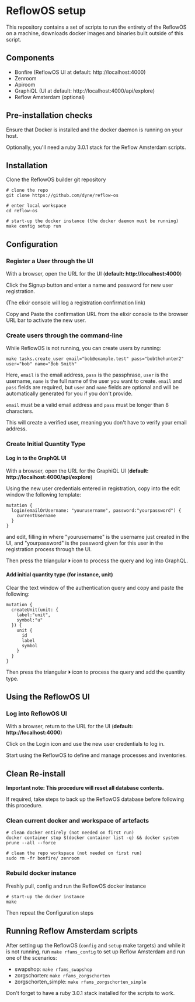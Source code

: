# ReflowOS setup

This repository contains a set of scripts to run the entirety of the ReflowOS on a machine, downloads docker images and binaries built outside of this script.

## Components

- Bonfire (ReflowOS UI at default: http://localhost:4000)
- Zenroom
- Apiroom
- GraphiQL (UI at default: http://localhost:4000/api/explore)
- Reflow Amsterdam (optional)

## Pre-installation checks

Ensure that Docker is installed and the docker daemon is running on your host.

Optionally, you'll need a ruby 3.0.1 stack for the Reflow Amsterdam scripts.

## Installation

Clone the ReflowOS builder git repository

```
# clone the repo
git clone https://github.com/dyne/reflow-os

# enter local workspace
cd reflow-os
```

```
# start-up the docker instance (the docker daemon must be running)
make config setup run
```

## Configuration

### Register a User through the UI

With a browser, open the URL for the UI (**default: http://localhost:4000**)

Click the Signup button and enter a name and password for new user registration.

(The elixir console will log a registration confirmation link)

Copy and Paste the confirmation URL from the elixir console to the browser URL bar to activate the new user.

### Create users through the command-line

While ReflowOS is not running, you can create users by running:

```
make tasks.create_user email="bob@example.test" pass="bobthehunter2" user="bob" name="Bob Smith"
```

Here, `email` is the email address, `pass` is the passphrase, `user`
is the username, `name` is the full name of the user you want to create.
`email` and `pass` fields are required, but `user` and `name` fields
are optional and will be automatically generated for you if you don't
provide.

`email` must be a valid email address and `pass` must be longer than
8 characters.

This will create a verified user, meaning you don't have to verify your
email address.

### Create Initial Quantity Type

#### Log in to the GraphQL UI

With a browser, open the URL for the GraphiQL UI (**default: http://localhost:4000/api/explore**)

Using the new user credentials entered in registration, copy into the edit window the following template:

```
mutation {
  login(emailOrUsername: "yourusername", password:"yourpassword") {
    currentUsername
  }
}
```

and edit, filling in where "yourusername" is the username just created in the UI, and "yourpassword" is the password given for this user in the registration process through the UI.

Then press the triangular ⏵ icon to process the query and log into GraphQL.

#### Add initial quantity type (for instance, unit)

Clear the text window of the authentication query and copy and paste the following:

```
mutation {
  createUnit(unit: {
    label:"unit",
    symbol:"u"
  }) {
    unit {
      id
      label
      symbol
    }
  }
}
```

Then press the triangular ⏵ icon to process the query and add the quantity type.

## Using the ReflowOS UI

### Log into ReflowOS UI

With a browser, return to the URL for the UI (**default: http://localhost:4000**)

Click on the Login icon and use the new user credentials to log in.

Start using the ReflowOS to define and manage processes and inventories.

## Clean Re-install

**Important note: This procedure will reset all database contents.**

If required, take steps to back up the ReflowOS database before following this procedure.

### Clean current docker and workspace of artefacts


```
# clean docker entirely (not needed on first run)
docker container stop $(docker container list -q) && docker system prune --all --force

# clean the repo workspace (not needed on first run)
sudo rm -fr bonfire/ zenroom
```

### Rebuild docker instance

Freshly pull, config and run the ReflowOS docker instance

```
# start-up the docker instance
make
```

Then repeat the Configuration steps

## Running Reflow Amsterdam scripts

After setting up the ReflowOS (`config` and `setup` make targets)
and while it is not running, run `make rfams_config` to set up Reflow
Amsterdam and run one of the scenarios:

- swapshop: `make rfams_swapshop`
- zorgschorten: `make rfams_zorgschorten`
- zorgschorten_simple: `make rfams_zorgschorten_simple`

Don't forget to have a ruby 3.0.1 stack installed for the scripts to work.
